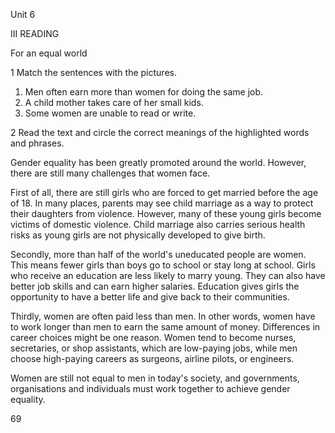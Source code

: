 Unit 6

III READING

For an equal world

1 Match the sentences with the pictures.

1. Men often earn more than women for doing the same job.
2. A child mother takes care of her small kids.
3. Some women are unable to read or write.

2 Read the text and circle the correct meanings of the highlighted words and phrases.

Gender equality has been greatly promoted around the world. However, there are still many challenges that women face.

First of all, there are still girls who are forced to get married before the age of 18. In many places, parents may see child marriage as a way to protect their daughters from violence. However, many of these young girls become victims of domestic violence. Child marriage also carries serious health risks as young girls are not physically developed to give birth.

Secondly, more than half of the world's uneducated people are women. This means fewer girls than boys go to school or stay long at school. Girls who receive an education are less likely to marry young. They can also have better job skills and can earn higher salaries. Education gives girls the opportunity to have a better life and give back to their communities.

Thirdly, women are often paid less than men. In other words, women have to work longer than men to earn the same amount of money. Differences in career choices might be one reason. Women tend to become nurses, secretaries, or shop assistants, which are low-paying jobs, while men choose high-paying careers as surgeons, airline pilots, or engineers.

Women are still not equal to men in today's society, and governments, organisations and individuals must work together to achieve gender equality.

69